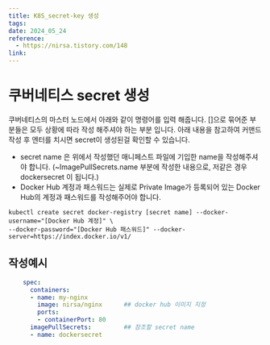 ```yaml
---
title: K8S_secret-key 생성
tags: 
date: 2024_05_24
reference:
  - https://nirsa.tistory.com/148
link:
---
```

# 쿠버네티스 secret 생성

쿠버네티스의 마스터 노드에서 아래와 같이 명령어를 입력 해줍니다. []으로 묶어준 부분들은 모두 상황에 따라 작성 해주셔야 하는 부분 입니다. 아래 내용을 참고하여 커맨드 작성 후 엔터를 치시면 secret이 생성된걸 확인할 수 있습니다.

- secret name 은 위에서 작성했던 매니페스트 파일에 기입한 name을 작성해주셔야 합니다. (~ImagePullSecrets.name 부분에 작성한 내용으로, 저같은 경우 dockersecret 이 됩니다.)
- Docker Hub 계정과 패스워드는 실제로 Private Image가 등록되어 있는 Docker Hub의 계정과 패스워드를 작성해주어야 합니다.
```shell
kubectl create secret docker-registry [secret name] --docker-username="[Docker Hub 계정]" \
--docker-password="[Docker Hub 패스워드]" --docker-server=https://index.docker.io/v1/
```

## 작성예시
```yaml
    spec:
      containers:
      - name: my-nginx
        image: nirsa/nginx		## docker hub 이미지 지정
        ports:
        - containerPort: 80
      imagePullSecrets:			## 참조할 secret name
      - name: dockersecret
```
